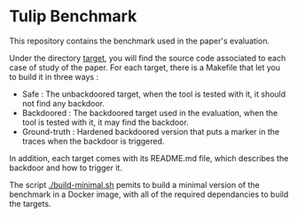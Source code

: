# Tulip Benchmark

This repository contains the benchmark used in the paper's evaluation.

Under the directory [target](./targets), you will find the source code associated to each case of study of the paper.
For each target, there is a Makefile that let you to build it in three ways :
- Safe : The unbackdoored target, when the tool is tested with it, it should not find any backdoor.
- Backdoored : The backdoored target used in the evaluation, when the tool is tested with it, it may find the backdoor.
- Ground-truth : Hardened backdoored version that puts a marker in the traces when the backdoor is triggered.

In addition, each target comes with its README.md file, which describes the backdoor and how to trigger it.

The script [./build-minimal.sh](./build-minimal.sh) pemits to build a minimal version of the benchmark in a Docker image, with all of the required dependancies to build the targets.
